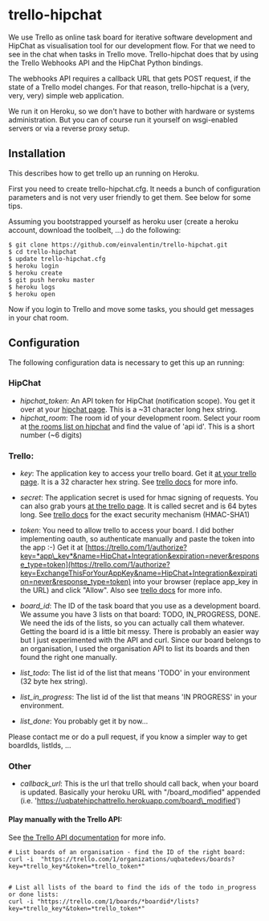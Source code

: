 trello-hipchat
==============

We use Trello as online task board for iterative software development
and HipChat as visualisation tool for our development flow. For that
we need to see in the chat when tasks in Trello move. Trello-hipchat
does that by using the Trello Webhooks API and the HipChat Python
bindings.

The webhooks API requires a callback URL that gets POST request, if the
state of a Trello model changes. For that reason, trello-hipchat is a
(very, very, very) simple web application.

We run it on Heroku, so we don't have to bother with hardware or systems
administration. But you can of course run it yourself on wsgi-enabled
servers or via a reverse proxy setup.

## Installation

This describes how to get trello up an running on Heroku.

First you need to create trello-hipchat.cfg. It needs a bunch of
configuration parameters and is not very user friendly to get them. See
below for some tips.

Assuming you bootstrapped yourself as heroku user (create a heroku account, download the toolbelt, ...) do the following:

    $ git clone https://github.com/einvalentin/trello-hipchat.git
    $ cd trello-hipchat
    $ update trello-hipchat.cfg
    $ heroku login
    $ heroku create
    $ git push heroku master
    $ heroku logs
    $ heroku open

Now if you login to Trello and move some tasks, you should get messages
in your chat room.

## Configuration

The following configuration data is necessary to get this up an running:

### HipChat
* *hipchat_token*: An API token for HipChat (notification scope). You get it over at your [hipchat page](https://www.hipchat.com/admin/api). This is a ~31 character long hex string.
* *hipchat_room*: The room id of your development room. Select your room at [the rooms list on hipchat](https://uqbatedevs.hipchat.com/admin/rooms) and find the value of 'api id'. This is a short number (~6 digits)

### Trello:
* *key*: The application key to access your trello board. Get it [at your trello page](https://trello.com/1/appKey/generate). It is a 32 character hex string. See [trello docs](https://trello.com/docs/gettingstarted/#application-key) for more info.

* *secret*: The application secret is used for hmac signing of requests. You can also grab yours [at the trello page](https://trello.com/1/appKey/generate). It is called secret and is 64 bytes long. See [trello docs](https://trello.com/docs/gettingstarted/webhooks.html#triggering-webhooks) for the exact security mechanism (HMAC-SHA1)

* *token*: You need to allow trello to access your board. I did bother implementing oauth, so authenticate manually and paste the token into the app :-) Get it at [https://trello.com/1/authorize?key=*app\_key*&name=HipChat+Integration&expiration=never&response_type=token](https://trello.com/1/authorize?key=ExchangeThisForYourAppKey&name=HipChat+Integration&expiration=never&response_type=token) into your browser (replace app_key in the URL) and click "Allow". Also see [trello docs](https://trello.com/docs/api/token/) for more info.

* *board_id*: The ID of the task board that you use as a development board. We assume you have 3 lists on that board: TODO, IN_PROGRESS, DONE. We need the ids of the lists, so you can actually call them whatever. Getting the board id is a little bit messy. There is probably an easier way but I just experimented with the API and curl. Since our board belongs to an organisation, I used the organisation API to list its boards and then found the right one manually.
* *list_todo*: The list id of the list that means 'TODO' in your environment (32 byte hex string).
* *list_in_progress*: The list id of the list that means 'IN PROGRESS' in your environment.
* *list_done*: You probably get it by now...

Please contact me or do a pull request, if you know a simpler way to get boardIds, listIds, ...

### Other
* *callback_url*: This is the url that trello should call back, when your board is updated. Basically your heroku URL with "/board\_modified" appended (i.e. 'https://uqbatehipchattrello.herokuapp.com/board\_modified')


#### Play manually with the Trello API:
See [the Trello API documentation](https://trello.com/docs/api/index.html) for more info.

    # List boards of an organisation - find the ID of the right board:
    curl -i  "https://trello.com/1/organizations/uqbatedevs/boards?key=*trello_key*&token=*trello_token*"


    # List all lists of the board to find the ids of the todo in_progress or done lists:
    curl -i "https://trello.com/1/boards/*boardid*/lists?key=*trello_key*&token=*trello_token*"
